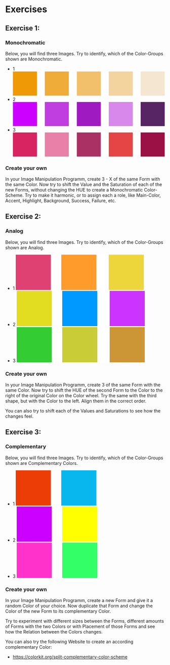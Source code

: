 # Exercises 

## Exercise 1:

### Monochromatic

Below, you will find three Images. Try to identify, which of the Color-Groups shown are Monochromatic.

- 1
![](img/excMono1.png)
- 2
![](img/excMono2.png)
- 3
![](img/excMono3.png)


### Create your own

In your Image Manipulation Programm, create 3 - X of the same Form with the same Color. Now try to shift the Value and the Saturation of each of the new Forms, without changing the HUE to create a Monochromatic Color-Scheme. Try to make it harmonic, or to assign each a role, like Main-Color, Accent, Highlight, Background, Success, Failure, etc.

## Exercise 2:

### Analog

Below, you will find three Images. Try to identify, which of the Color-Groups shown are Analog.

- 1
![](img/excAnalog1.png)
- 2
![](img/excAnalog2.png)
- 3
![](img/excAnalog3.png)


### Create your own

In your Image Manipulation Programm, create 3 of the same Form with the same Color. Now try to shift the HUE of the second Form to the Color to the right of the original Color on the Color wheel. Try the same with the third shape, but with the Color to the left. Align them in the correct order.

You can also try to shift each of the Values and Saturations to see how the changes feel.

## Exercise 3:

### Complementary

Below, you will find three Images. Try to identify, which of the Color-Groups shown are Complementary Colors.

- 1
![](img/excComplentary1.png)
- 2
![](img/excComplentary2.png)
- 3
![](img/excComplentary3.png)


### Create your own

In your Image Manipulation Programm, create a new Form and give it a random Color of your choice. Now duplicate that Form and change the Color of the new Form to its complementary Color.

Try to experiment with different sizes between the Forms, different amounts of Forms with the two Colors or with Placement of those Forms and see how the Relation between the Colors changes.

You can also try the following Website to create an according complementary Color:

- https://colorkit.org/split-complementary-color-scheme
